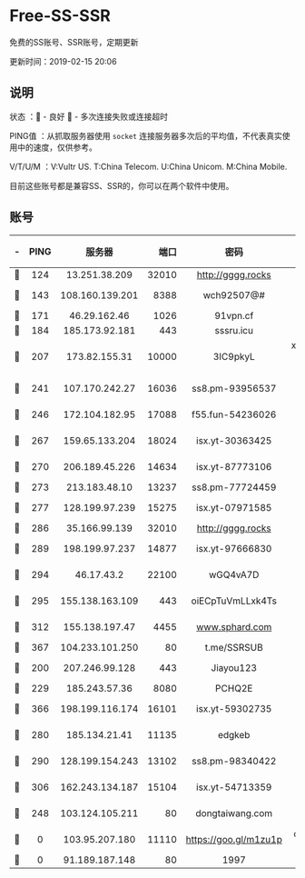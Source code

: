 # Free-SS-SSR

免费的SS账号、SSR账号，定期更新

更新时间：2019-02-15 20:06

## 说明

状态     ：🙂 - 良好 🙁 - 多次连接失败或连接超时

PING值   ：从抓取服务器使用 `socket` 连接服务器多次后的平均值，不代表真实使用中的速度，仅供参考。

V/T/U/M  ：V:Vultr US. T:China Telecom. U:China Unicom. M:China Mobile.

目前这些账号都是兼容SS、SSR的，你可以在两个软件中使用。

## 账号

|-|PING|服务器|端口|密码|加密方式|区域|V/T/U/M|
|:----:|:----:|:-----:|-----:|:----:|:----:|:----:|:----:|
|🙂|124|13.251.38.209|32010|http://gggg.rocks|chacha20|SG|9↑/9↑/8↑/9↑|
|🙂|143|108.160.139.201|8388|wch92507@#|aes-256-cfb|JP|9↑/10↑/10↑/10↑|
|🙂|171|46.29.162.46|1026|91vpn.cf|rc4-md5|RU|10↑/10↑/10↑/10↑|
|🙂|184|185.173.92.181|443|sssru.icu|rc4-md5|RU|10↑/9↑/10↑/10↑|
|🙂|207|173.82.155.31|10000|3IC9pkyL|xchacha20-ietf-poly1305|US|10↑/10↑/10↑/10↑|
|🙂|241|107.170.242.27|16036|ss8.pm-93956537|aes-256-cfb|US|10↑/10↑/9↓/10↑|
|🙂|246|172.104.182.95|17088|f55.fun-54236026|aes-256-cfb|SG|10↑/10↑/9↓/10↑|
|🙂|267|159.65.133.204|18024|isx.yt-30363425|aes-256-cfb|SG|8↑/7↑/8↑/7↑|
|🙂|270|206.189.45.226|14634|isx.yt-87773106|aes-256-cfb|SG|8↑/7↑/8↑/7↑|
|🙂|273|213.183.48.10|13237|ss8.pm-77724459|rc4-md5|RU|10↑/10↑/9↓/10↑|
|🙂|277|128.199.97.239|15275|isx.yt-07971585|aes-256-cfb|SG|8↑/7↑/8↑/7↑|
|🙂|286|35.166.99.139|32010|http://gggg.rocks|chacha20|US|8↑/7↓/8↑/8↑|
|🙂|289|198.199.97.237|14877|isx.yt-97666830|aes-256-cfb|US|8↑/7↑/8↑/7↑|
|🙂|294|46.17.43.2|22100|wGQ4vA7D|aes-256-gcm|RU|3↑/10↑/10↑/10↑|
|🙂|295|155.138.163.109|443|oiECpTuVmLLxk4Ts|aes-256-cfb|US|5↑/10↑/10↑/10↑|
|🙂|312|155.138.197.47|4455|www.sphard.com|aes-256-cfb|US|9↑/10↑/9↑/9↑|
|🙂|367|104.233.101.250|80|t.me/SSRSUB|rc4-md5|CA|10↑/10↑/10↑/10↑|
|🙂|200|207.246.99.128|443|Jiayou123|aes-256-cfb|US|10↑/9↑/10↑/10↑|
|🙂|229|185.243.57.36|8080|PCHQ2E|rc4-md5|US|10↑/9↑/9↑/10↑|
|🙂|366|198.199.116.174|16101|isx.yt-59302735|aes-256-cfb|US|8↑/7↑/8↑/7↑|
|🙂|280|185.134.21.41|11135|edgkeb|aes-256-cfb|GB|10↑/10↑/10↑/10↑|
|🙂|290|128.199.154.243|13102|ss8.pm-98340422|aes-256-cfb|SG|9↑/9↑/7↓/9↑|
|🙂|306|162.243.134.187|15104|isx.yt-54713359|aes-256-cfb|US|8↑/7↑/8↑/7↑|
|🙁|248|103.124.105.211|80|dongtaiwang.com|aes-256-cfb|US|10↑/10↑/10↑/10↑|
|🙁|0|103.95.207.180|11110|https://goo.gl/m1zu1p|chacha20-ietf|US|9↑/9↑/9↑/10↑|
|🙁|0|91.189.187.148|80|1997|chacha20|US|10↑/9↓/10↑/9↓|
